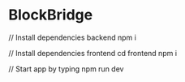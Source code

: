 # BlockBridge

// Install dependencies backend
npm i

// Install dependencies frontend
cd frontend
npm i

// Start app by typing
npm run dev
